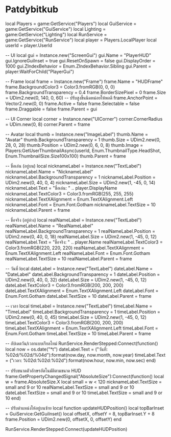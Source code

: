 # Patdybitkub
local Players = game:GetService("Players")
local GuiService = game:GetService("GuiService")
local Lighting = game:GetService("Lighting")
local RunService = game:GetService("RunService")
local player = Players.LocalPlayer
local userId = player.UserId

-- UI
local gui = Instance.new("ScreenGui")
gui.Name = "PlayerHUD"
gui.IgnoreGuiInset = true
gui.ResetOnSpawn = false
gui.DisplayOrder = 1000
gui.ZIndexBehavior = Enum.ZIndexBehavior.Sibling
gui.Parent = player:WaitForChild("PlayerGui")

-- Frame
local frame = Instance.new("Frame")
frame.Name = "HUDFrame"
frame.BackgroundColor3 = Color3.fromRGB(0, 0, 0)
frame.BackgroundTransparency = 0.4
frame.BorderSizePixel = 0
frame.Size = UDim2.new(0, 140, 0, 60) -- ปรับสูงขึ้นนิดหน่อยให้พอดี
frame.AnchorPoint = Vector2.new(0, 0)
frame.Active = false
frame.Selectable = false
frame.Draggable = false
frame.Parent = gui

-- UI Corner
local corner = Instance.new("UICorner")
corner.CornerRadius = UDim.new(0, 8)
corner.Parent = frame

-- Avatar
local thumb = Instance.new("ImageLabel")
thumb.Name = "Avatar"
thumb.BackgroundTransparency = 1
thumb.Size = UDim2.new(0, 28, 0, 28)
thumb.Position = UDim2.new(0, 6, 0, 8)
thumb.Image = Players:GetUserThumbnailAsync(userId, Enum.ThumbnailType.HeadShot, Enum.ThumbnailSize.Size100x100)
thumb.Parent = frame

-- ชื่อเล่น (อยู่บน)
local nicknameLabel = Instance.new("TextLabel")
nicknameLabel.Name = "NicknameLabel"
nicknameLabel.BackgroundTransparency = 1
nicknameLabel.Position = UDim2.new(0, 40, 0, 4)
nicknameLabel.Size = UDim2.new(1, -45, 0, 14)
nicknameLabel.Text = "ชื่อเล่น: " .. player.DisplayName
nicknameLabel.TextColor3 = Color3.fromRGB(255, 255, 255)
nicknameLabel.TextXAlignment = Enum.TextXAlignment.Left
nicknameLabel.Font = Enum.Font.Gotham
nicknameLabel.TextSize = 10
nicknameLabel.Parent = frame

-- ชื่อจริง (อยู่ล่าง)
local realNameLabel = Instance.new("TextLabel")
realNameLabel.Name = "RealNameLabel"
realNameLabel.BackgroundTransparency = 1
realNameLabel.Position = UDim2.new(0, 40, 0, 18)
realNameLabel.Size = UDim2.new(1, -45, 0, 12)
realNameLabel.Text = "ชื่อจริง: " .. player.Name
realNameLabel.TextColor3 = Color3.fromRGB(220, 220, 220)
realNameLabel.TextXAlignment = Enum.TextXAlignment.Left
realNameLabel.Font = Enum.Font.Gotham
realNameLabel.TextSize = 10
realNameLabel.Parent = frame

-- วันที่
local dateLabel = Instance.new("TextLabel")
dateLabel.Name = "DateLabel"
dateLabel.BackgroundTransparency = 1
dateLabel.Position = UDim2.new(0, 40, 0, 32)
dateLabel.Size = UDim2.new(1, -45, 0, 12)
dateLabel.TextColor3 = Color3.fromRGB(200, 200, 200)
dateLabel.TextXAlignment = Enum.TextXAlignment.Left
dateLabel.Font = Enum.Font.Gotham
dateLabel.TextSize = 10
dateLabel.Parent = frame

-- เวลา
local timeLabel = Instance.new("TextLabel")
timeLabel.Name = "TimeLabel"
timeLabel.BackgroundTransparency = 1
timeLabel.Position = UDim2.new(0, 40, 0, 45)
timeLabel.Size = UDim2.new(1, -45, 0, 12)
timeLabel.TextColor3 = Color3.fromRGB(200, 200, 200)
timeLabel.TextXAlignment = Enum.TextXAlignment.Left
timeLabel.Font = Enum.Font.Gotham
timeLabel.TextSize = 10
timeLabel.Parent = frame

-- อัปเดตวัน/เวลาแบบเรียลไทม์
RunService.RenderStepped:Connect(function()
	local now = os.date("*t")
	dateLabel.Text = ("วันที่: %02d/%02d/%04d"):format(now.day, now.month, now.year)
	timeLabel.Text = ("เวลา: %02d:%02d:%02d"):format(now.hour, now.min, now.sec)
end)

-- ปรับขนาดตัวอักษรอัตโนมัติตามขนาด HUD
frame:GetPropertyChangedSignal("AbsoluteSize"):Connect(function()
	local w = frame.AbsoluteSize.X
	local small = w < 120
	nicknameLabel.TextSize = small and 9 or 10
	realNameLabel.TextSize = small and 9 or 10
	dateLabel.TextSize = small and 9 or 10
	timeLabel.TextSize = small and 9 or 10
end)

-- ปรับตำแหน่งให้อยู่บนซ้าย
local function updateHUDPosition()
	local topBarInset = GuiService:GetGuiInset()
	local offsetX, offsetY = 8, topBarInset.Y + 8
	frame.Position = UDim2.new(0, offsetX, 0, offsetY)
end

RunService.RenderStepped:Connect(updateHUDPosition)
